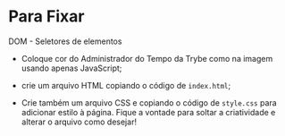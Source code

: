 # Para Fixar

DOM - Seletores de elementos

* Coloque cor do Administrador do Tempo da Trybe como na imagem usando apenas JavaScript;

* crie um arquivo HTML copiando o código de `index.html`;

* Crie também um arquivo CSS e copiando o código de `style.css` para adicionar estilo à página. Fique a vontade para soltar a criatividade e alterar o arquivo como desejar!

